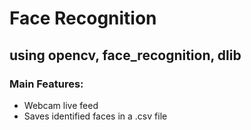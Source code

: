 # Face Recognition 
## using opencv, face_recognition, dlib
### Main Features:
- Webcam live feed
- Saves identified faces in a .csv file
